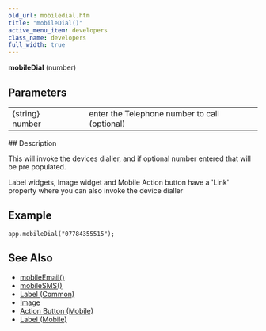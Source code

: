 ```yaml
---
old_url: mobiledial.htm
title: "mobileDial()"
active_menu_item: developers
class_name: developers
full_width: true
---
```



**mobileDial** (number)

## Parameters

<table>
<tr>
<td width="193">
{string} number

</td>
<td width="17">
</td>
<td width="670">
enter the Telephone number to call (optional)

</td>
</tr>
</table>
## Description

This will invoke the devices dialler, and if optional number entered that will be pre populated.

Label widgets, Image widget and Mobile Action button have a 'Link' property where you can also invoke the device dialler

## Example

    app.mobileDial("07784355515");
     
   

## See Also

 - [mobileEmail()](/developers/documentation/scripting-apis/client-api/app-functions/mobileemail)
 - [mobileSMS()](/developers/documentation/scripting-apis/client-api/app-functions/mobilesms)
 - [Label (Common)](/developers/documentation/product-guide/widget-properties-events/common/label)
 - [Image](/developers/documentation/product-guide/widget-properties-events/common/image)
 - [Action Button (Mobile)](/developers/documentation/product-guide/widget-properties-events/mobile/mobaction-button)
 - [Label (Mobile)](/developers/documentation/product-guide/widget-properties-events/mobile/moblabel)

